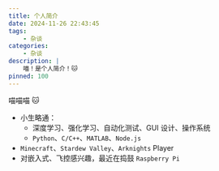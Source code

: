 ```yaml
---
title: 个人简介
date: 2024-11-26 22:43:45
tags:
    - 杂谈
categories:
    - 杂谈
description: |
    喵！是个人简介！🐱
pinned: 100
---
```


喵喵喵 🐱

- 小生略通：
  - 深度学习、强化学习、自动化测试、GUI 设计、操作系统
  - `Python`、`C/C++`、`MATLAB`、`Node.js`
- `Minecraft`、`Stardew Valley`、`Arknights` Player
- 对嵌入式、飞控感兴趣，最近在捣鼓 `Raspberry Pi`
